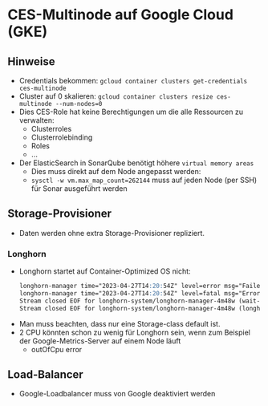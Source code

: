 # CES-Multinode auf Google Cloud (GKE)

## Hinweise

- Credentials bekommen: `gcloud container clusters get-credentials ces-multinode`
- Cluster auf 0 skalieren: `gcloud container clusters resize ces-multinode --num-nodes=0`
- Dies CES-Role hat keine Berechtigungen um die alle Ressourcen zu verwalten:
    - Clusterroles
    - Clusterrolebinding
    - Roles
    - ...
- Der ElasticSearch in SonarQube benötigt höhere `virtual memory areas`
    - Dies muss direkt auf dem Node angepasst werden:
    - `sysctl -w vm.max_map_count=262144` muss auf jeden Node (per SSH) für Sonar ausgeführt werden

## Storage-Provisioner
- Daten werden ohne extra Storage-Provisioner repliziert.

### Longhorn
- Longhorn startet auf Container-Optimized OS nicht:
    ```markdown
    longhorn-manager time="2023-04-27T14:20:54Z" level=error msg="Failed environment check, please make sure you have iscsiadm/open-iscsi installed on the host"
    longhorn-manager time="2023-04-27T14:20:54Z" level=fatal msg="Error starting manager: environment check failed: failed to execute: nsenter [--mount=/host/proc/1/ns/mnt --net=/host/proc/1/ns/net iscsiadm --version], output , stderr nsenter: failed to execute iscsiadm: No such file or directory\n: exit status 127"
    Stream closed EOF for longhorn-system/longhorn-manager-4m48w (wait-longhorn-admission-webhook)
    Stream closed EOF for longhorn-system/longhorn-manager-4m48w (longhorn-manager)
    ```
- Man muss beachten, dass nur eine Storage-class default ist.
- 2 CPU könnten schon zu wenig für Longhorn sein, wenn zum Beispiel der Google-Metrics-Server auf einem Node läuft
    - outOfCpu error


## Load-Balancer
- Google-Loadbalancer muss von Google deaktiviert werden

